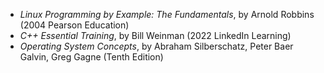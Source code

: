 - *Linux Programming by Example: The Fundamentals*, by Arnold Robbins (2004 Pearson Education)
- *C++ Essential Training*, by Bill Weinman (2022 LinkedIn Learning)
- *Operating System Concepts*, by Abraham Silberschatz, Peter Baer Galvin, Greg Gagne (Tenth Edition)